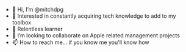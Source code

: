 - 👋 Hi, I’m @mitchdpg
- 👀 Interested in constantly acquiring tech knowledge to add to my toolbox
- 🌱 Relentless learner
- 💞️ I’m looking to collaborate on Apple related management projects
- 📫 How to reach me... if you know me you'll know how

<!---
mitchdpg/mitchdpg is a ✨ special ✨ repository because its `README.md` (this file) appears on your GitHub profile.
You can click the Preview link to take a look at your changes.
--->
